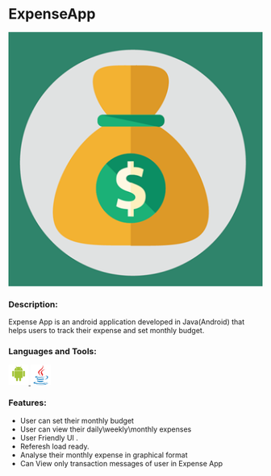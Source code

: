 # ExpenseApp
<p align="center">
  <img src="app/src/main/ic_launcher-playstore.png">
</p>


<h3 align="left">Description:</h3>
Expense App is an android application developed in Java(Android) that helps users to track their expense and set monthly budget. <br>

<h3 align="left">Languages and Tools:</h3>
<p align="left"> <a href="https://developer.android.com" target="_blank" rel="noreferrer"> <img src="https://raw.githubusercontent.com/devicons/devicon/master/icons/android/android-original-wordmark.svg" alt="android" width="40" height="40"/> </a>
<a href="https://www.java.com" target="_blank" rel="noreferrer"> <img src="https://raw.githubusercontent.com/devicons/devicon/master/icons/java/java-original.svg" alt="java" width="40" height="40"/> </a>
  
 


<h3 align="left">Features:</h3>

- User can set their monthly budget
- User can view their daily\weekly\monthly expenses
- User Friendly UI .
- Referesh load ready.
- Analyse their monthly expense in graphical format
- Can View only transaction messages of user in Expense App

